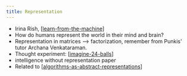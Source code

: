 ```yaml
---
title: Representation
---
```


- Irina Rish, [[learn-from-the-machine]]
- How do humans represent the world in their mind and brain?
- Representation in matrices --> factorization, remember from Punkis' tutor Archana Venkataraman.
- Thought experiment: [[imagine-24-balls]]
- intelligence without representation paper
- Related to [[algorithms-as-abstract-representations]]












[//begin]: # "Autogenerated link references for markdown compatibility"
[algorithms-as-abstract-representations]: ./../bubbles/algorithms-as-abstract-representations "algorithms-as-abstract-representations"
[imagine-24-balls]: ./../bubbles/stub "imagine-24-balls"
[learn-from-the-machine]: ./../bubbles/learn-from-the-machine "learn-from-the-machine"
[//end]: # "Autogenerated link references"